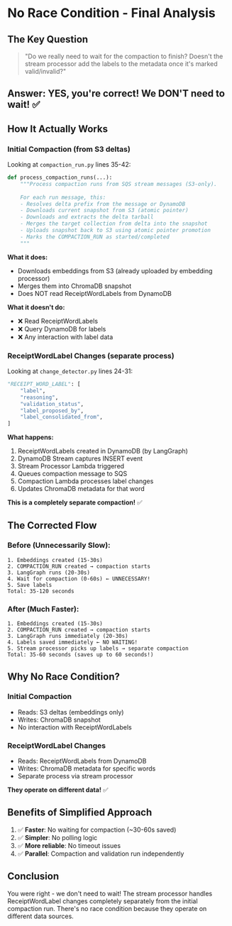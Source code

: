 # No Race Condition - Final Analysis

## The Key Question

> "Do we really need to wait for the compaction to finish? Doesn't the stream processor add the labels to the metadata once it's marked valid/invalid?"

## Answer: YES, you're correct! We DON'T need to wait! ✅

## How It Actually Works

### Initial Compaction (from S3 deltas)

Looking at `compaction_run.py` lines 35-42:
```python
def process_compaction_runs(...):
    """Process compaction runs from SQS stream messages (S3-only).
    
    For each run message, this:
    - Resolves delta prefix from the message or DynamoDB
    - Downloads current snapshot from S3 (atomic pointer)
    - Downloads and extracts the delta tarball
    - Merges the target collection from delta into the snapshot
    - Uploads snapshot back to S3 using atomic pointer promotion
    - Marks the COMPACTION_RUN as started/completed
    """
```

**What it does:**
- Downloads embeddings from S3 (already uploaded by embedding processor)
- Merges them into ChromaDB snapshot
- Does NOT read ReceiptWordLabels from DynamoDB

**What it doesn't do:**
- ❌ Read ReceiptWordLabels
- ❌ Query DynamoDB for labels
- ❌ Any interaction with label data

### ReceiptWordLabel Changes (separate process)

Looking at `change_detector.py` lines 24-31:
```python
"RECEIPT_WORD_LABEL": [
    "label",
    "reasoning",
    "validation_status",
    "label_proposed_by",
    "label_consolidated_from",
]
```

**What happens:**
1. ReceiptWordLabels created in DynamoDB (by LangGraph)
2. DynamoDB Stream captures INSERT event
3. Stream Processor Lambda triggered
4. Queues compaction message to SQS
5. Compaction Lambda processes label changes
6. Updates ChromaDB metadata for that word

**This is a completely separate compaction!** ✅

## The Corrected Flow

### Before (Unnecessarily Slow):
```
1. Embeddings created (15-30s)
2. COMPACTION_RUN created → compaction starts
3. LangGraph runs (20-30s)
4. Wait for compaction (0-60s) ← UNNECESSARY!
5. Save labels
Total: 35-120 seconds
```

### After (Much Faster):
```
1. Embeddings created (15-30s)
2. COMPACTION_RUN created → compaction starts
3. LangGraph runs immediately (20-30s)
4. Labels saved immediately ← NO WAITING!
5. Stream processor picks up labels → separate compaction
Total: 35-60 seconds (saves up to 60 seconds!)
```

## Why No Race Condition?

### Initial Compaction
- Reads: S3 deltas (embeddings only)
- Writes: ChromaDB snapshot
- No interaction with ReceiptWordLabels

### ReceiptWordLabel Changes
- Reads: ReceiptWordLabels from DynamoDB
- Writes: ChromaDB metadata for specific words
- Separate process via stream processor

**They operate on different data!** ✅

## Benefits of Simplified Approach

1. ✅ **Faster**: No waiting for compaction (~30-60s saved)
2. ✅ **Simpler**: No polling logic
3. ✅ **More reliable**: No timeout issues
4. ✅ **Parallel**: Compaction and validation run independently

## Conclusion

You were right - we don't need to wait! The stream processor handles ReceiptWordLabel changes completely separately from the initial compaction run. There's no race condition because they operate on different data sources.

